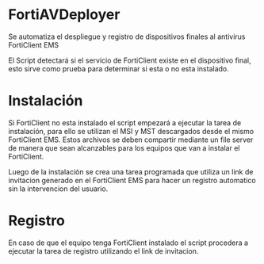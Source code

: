# FortiAVDeployer
Se automatiza el despliegue y registro de dispositivos finales al antivirus FortiClient EMS

El Script detectará si el servicio de FortiClient existe en el dispositivo final, esto sirve como prueba para determinar si esta o no esta instalado.

# Instalación
Si FortiClient no esta instalado el script empezará a ejecutar la tarea de instalación, para ello se utilizan el MSI y MST descargados desde el mismo FortiClient EMS. Estos archivos se deben compartir mediante un file server de manera que sean alcanzables para los equipos que van a instalar el FortiClient.

Luego de la instalación se crea una tarea programada que utiliza un link de invitacion generado en el FortiClient EMS para hacer un registro automatico sin la intervencion del usuario.

# Registro
En caso de que el equipo tenga FortiClient instalado el script procedera a ejecutar la tarea de registro utilizando el link de invitacion.
